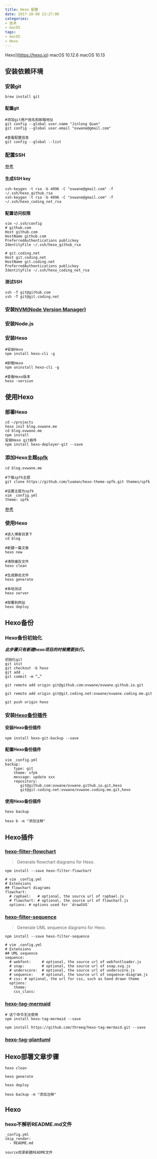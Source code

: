 ```yaml
---
title: Hexo 配置
date: 2017-10-08 13:27:00
categories:
- 技术
- macOS
tags:
- macOS
- Hexo
---
```


Hexo](https://hexo.io)
macOS 10.12.6
macOS 10.13

## 安装依赖环境
### 安装git
```
brew install git
```

#### 配置git
```shell
#添加git用户姓名和邮箱地址
git config --global user.name "Jinlong Quan"
git config --global user.email "ovwane@gmail.com"

#查看配置信息
git config --global --list
```

### 配置SSH
[参考](http://blog.csdn.net/system1024/article/details/52044900)
#### 生成SSH key
```shell
ssh-keygen -t rsa -b 4096 -C "ovwane@gmail.com" -f ~/.ssh/hexo_github_rsa
ssh-keygen -t rsa -b 4096 -C "ovwane@gmail.com" -f ~/.ssh/hexo_coding_net_rsa
```

#### 配置访问权限
```shell
vim ~/.ssh/config
# github.com
Host github.com
HostName github.com
PreferredAuthentications publickey
IdentityFile ~/.ssh/hexo_github_rsa

# git.coding.net
Host git.coding.net
HostName git.coding.net
PreferredAuthentications publickey
IdentityFile ~/.ssh/hexo_coding_net_rsa
```

#### 测试SSH
```shell
ssh -T git@github.com
ssh -T git@git.coding.net
```

### 安装[NVM(Node Version Manager)](https://github.com/creationix/nvm)

### 安装Node.js 

### 安装Hexo
```
#安装Hexo
npm install hexo-cli -g

#卸载Hexo
npm uninstall hexo-cli -g

#查看Hexo版本
hexo -version
```

## 使用Hexo
### 部署Hexo
```
cd ~/projects
hexo init blog.ovwane.me
cd blog.ovwane.me
npm install
安装Hexo git插件
npm install hexo-deployer-git --save
```

### 添加Hexo主题[spfk](https://github.com/luuman/hexo-theme-spfk)
```
cd blog.ovwane.me

#下载spfk主题
git clone https://github.com/luuman/hexo-theme-spfk.git themes/spfk

#设置主题为spfk
vim _config.yml
theme: spfk
```
[参考](https://luuman.github.io/2015/12/27/Hexo/HexoTheme/)

### 使用Hexo
```
#进入博客目录下
cd blog

#新建一篇文章
hexo new

#清除缓存文件
hexo clean

#生成静态文件
hexo generate

#本地测试
hexo server

#部署到网站
hexo deploy
```

## Hexo备份
### Hexo备份初始化
***此步骤只有新建hexo项目的时候需要执行。***

```
初始化git
git init
git checkout -b hexo
git add .
git commit -m “…”

git remote add origin git@github.com:ovwane/ovwane.github.io.git

git remote add origin git@git.coding.net:ovwane/ovwane.coding.me.git

git push origin hexo
```

### 安装[Hexo备份插件](https://github.com/coneycode/hexo-git-backup)
#### 安装Hexo备份插件
```
npm install hexo-git-backup --save
```

#### 配置Hexo备份插件
```
vim _config.yml
backup:
    type: git
    theme: sfpk
    message: update xxx
    repository:
       git@github.com:ovwane/ovwane.github.io.git,hexo
       git@git.coding.net:ovwane/ovwane.coding.me.git,hexo
```

#### 使用Hexo备份插件
```
hexo backup

hexo b -m "添加注释"
```

## Hexo插件
### [hexo-filter-flowchart](https://github.com/bubkoo/hexo-filter-flowchart)
>Generate flowchart diagrams for Hexo.

```
npm install --save hexo-filter-flowchart

# vim _config.yml
# Extensions
## flowchart diagrams
flowchart:
  # raphael:   # optional, the source url of raphael.js
  # flowchart: # optional, the source url of flowchart.js
  options: # options used for `drawSVG`
```

### [hexo-filter-sequence](https://github.com/bubkoo/hexo-filter-sequence)
>Generate UML sequence diagrams for Hexo.

```
npm install --save hexo-filter-sequence

# vim _config.yml
# Extensions
## UML sequence
sequence:
  # webfont:     # optional, the source url of webfontloader.js
  # snap:        # optional, the source url of snap.svg.js
  # underscore:  # optional, the source url of underscore.js
  # sequence:    # optional, the source url of sequence-diagram.js
  # css: # optional, the url for css, such as hand drawn theme 
  options: 
    theme: 
    css_class:
```

### [hexo-tag-mermaid](https://github.com/threeq/hexo-tag-mermaid)
```
# 这个命令无法使用
npm install hexo-tag-mermaid --save

npm install https://github.com/threeq/hexo-tag-mermaid.git --save
```
### [hexo-tag-plantuml](https://github.com/threeq/hexo-tag-plantuml)

## Hexo部署文章步骤
```
hexo clean

hexo generate

hexo deploy

hexo backup -m "添加注释"
```

## Hexo 
### hexo不解析README.md文件
```
_config.yml
skip_render:
  - README.md

source目录新建README文件
```

